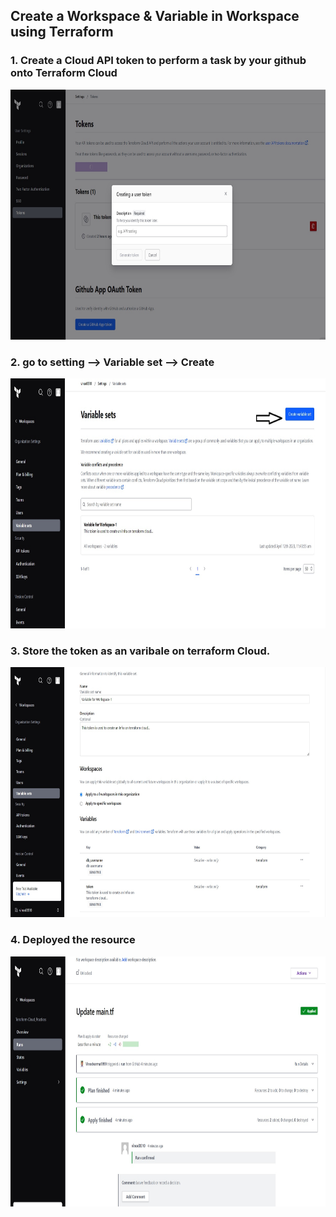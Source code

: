 ## Create a Workspace & Variable in Workspace using Terraform

### 1. Create a Cloud API token to perform a task by your github onto Terraform Cloud

<img alt="token" width=600 height=400 src="Images/4.jpg">

### 2. go to setting --> Variable set --> Create

<img alt="createvariable" width=600 height=400 src="Images/2.jpg">

### 3. Store the token as an varibale on terraform Cloud.

<img alt="variable" width=600 height=400 src="Images/3.jpg">

### 4. Deployed the resource

<img alt="output" width=600 height=400 src="Images/1.jpg">



